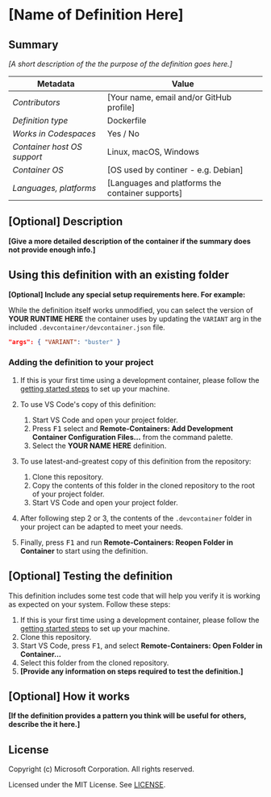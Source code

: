 # [Name of Definition Here]

## Summary

_[A short description of the the purpose of the definition goes here.]_

| Metadata                    | Value                                            |
| --------------------------- | ------------------------------------------------ |
| _Contributors_              | [Your name, email and/or GitHub profile]         |
| _Definition type_           | Dockerfile                                       |
| _Works in Codespaces_       | Yes / No                                         |
| _Container host OS support_ | Linux, macOS, Windows                            |
| _Container OS_              | [OS used by continer - e.g. Debian]              |
| _Languages, platforms_      | [Languages and platforms the container supports] |

## [Optional] Description

**[Give a more detailed description of the container if the summary does not provide enough info.]**

## Using this definition with an existing folder

**[Optional] Include any special setup requirements here. For example:**

While the definition itself works unmodified, you can select the version of **YOUR RUNTIME HERE** the container uses by updating the `VARIANT` arg in the included `.devcontainer/devcontainer.json` file.

```json
"args": { "VARIANT": "buster" }
```

### Adding the definition to your project

1. If this is your first time using a development container, please follow the [getting started steps](https://aka.ms/vscode-remote/containers/getting-started) to set up your machine.

2. To use VS Code's copy of this definition:
   1. Start VS Code and open your project folder.
   2. Press <kbd>F1</kbd> select and **Remote-Containers: Add Development Container Configuration Files...** from the command palette.
   3. Select the **YOUR NAME HERE** definition.

3. To use latest-and-greatest copy of this definition from the repository:
   1. Clone this repository.
   2. Copy the contents of this folder in the cloned repository to the root of your project folder.
   3. Start VS Code and open your project folder.

4. After following step 2 or 3, the contents of the `.devcontainer` folder in your project can be adapted to meet your needs.

5. Finally, press <kbd>F1</kbd> and run **Remote-Containers: Reopen Folder in Container** to start using the definition.

## [Optional] Testing the definition

This definition includes some test code that will help you verify it is working as expected on your system. Follow these steps:

1. If this is your first time using a development container, please follow the [getting started steps](https://aka.ms/vscode-remote/containers/getting-started) to set up your machine.
2. Clone this repository.
3. Start VS Code, press <kbd>F1</kbd>, and select **Remote-Containers: Open Folder in Container...**
4. Select this folder from the cloned repository.
5. **[Provide any information on steps required to test the definition.]**

## [Optional] How it works

**[If the definition provides a pattern you think will be useful for others, describe the it here.]**

## License

Copyright (c) Microsoft Corporation. All rights reserved.

Licensed under the MIT License. See [LICENSE](https://github.com/Microsoft/vscode-dev-containers/blob/master/LICENSE).